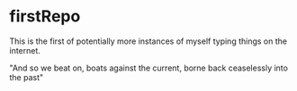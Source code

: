 # firstRepo

This is the first of potentially more instances of myself typing things on the internet.

"And so we beat on, boats against the current, borne back ceaselessly into the past"
